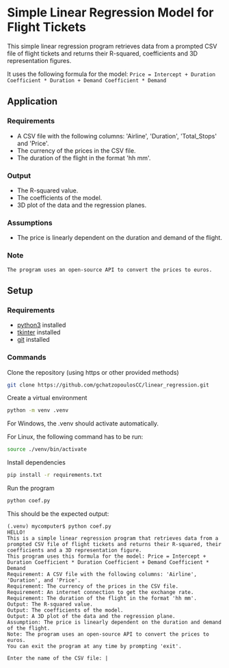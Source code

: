 # Simple Linear Regression Model for Flight Tickets
This simple linear regression program retrieves data from a prompted CSV file of flight tickets and returns their R-squared, coefficients and 3D representation figures. 

It uses the following formula for the model: `Price = Intercept + Duration Coefficient * Duration + Demand Coefficient * Demand`
## Application
### Requirements
- A CSV file with the following columns: 'Airline', 'Duration', 'Total_Stops' and 'Price'.
- The currency of the prices in the CSV file.
- The duration of the flight in the format 'hh mm'.
### Output
- The R-squared value.
- The coefficients of the model.
- 3D plot of the data and the regression planes.
### Assumptions
- The price is linearly dependent on the duration and demand of the flight.
### Note
```
The program uses an open-source API to convert the prices to euros.
```

## Setup
### Requirements
- [python3](https://www.python.org/downloads/) installed
- [tkinter](https://docs.python.org/3/library/tkinter.html) installed
- [git](https://git-scm.com/downloads) installed
### Commands
Clone the repository (using https or other provided methods)
```bash
git clone https://github.com/gchatzopoulosCC/linear_regression.git
```
Create a virtual environment
```bash
python -m venv .venv
```
For Windows, the .venv should activate automatically.

For Linux, the following command has to be run:
```bash
source ./venv/bin/activate
```
Install dependencies
```bash
pip install -r requirements.txt
```
Run the program
```bash
python coef.py
```
This should be the expected output:
```git
(.venv) mycomputer$ python coef.py
HELLO!
This is a simple linear regression program that retrieves data from a prompted CSV file of flight tickets and returns their R-squared, their coefficients and a 3D representation figure.
This program uses this formula for the model: Price = Intercept + Duration Coefficient * Duration Coefficient + Demand Coefficient * Demand
Requirement: A CSV file with the following columns: 'Airline', 'Duration', and 'Price'.
Requirement: The currency of the prices in the CSV file.
Requirement: An internet connection to get the exchange rate.
Requirement: The duration of the flight in the format 'hh mm'.
Output: The R-squared value.
Output: The coefficients of the model.
Output: A 3D plot of the data and the regression plane.
Assumption: The price is linearly dependent on the duration and demand of the flight.
Note: The program uses an open-source API to convert the prices to euros.
You can exit the program at any time by prompting 'exit'.

Enter the name of the CSV file: |
```
